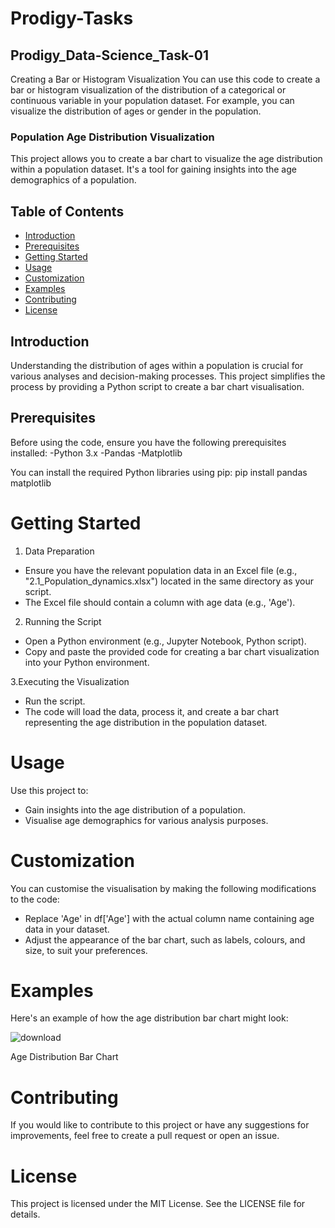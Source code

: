 # Prodigy-Tasks
## Prodigy_Data-Science_Task-01
Creating a Bar or Histogram Visualization
You can use this code to create a bar or histogram visualization of the distribution of a categorical or continuous variable in your population dataset. For example, you can visualize the distribution of ages or gender in the population.
### Population Age Distribution Visualization
This project allows you to create a bar chart to visualize the age distribution within a population dataset. It's a tool for gaining insights into the age demographics of a population.
## Table of Contents
- [Introduction](#introduction)
- [Prerequisites](#prerequisites)
- [Getting Started](#getting-started)
- [Usage](#usage)
- [Customization](#customization)
- [Examples](#examples)
- [Contributing](#contributing)
- [License](#license)
  
## Introduction
Understanding the distribution of ages within a population is crucial for various analyses and decision-making processes. This project simplifies the process by providing a Python script to create a bar chart visualisation.
## Prerequisites
Before using the code, ensure you have the following prerequisites installed:
-Python 3.x
-Pandas
-Matplotlib

You can install the required Python libraries using pip:
pip install pandas matplotlib

# Getting Started
1. Data Preparation
- Ensure you have the relevant population data in an Excel file (e.g., "2.1_Population_dynamics.xlsx") located in the same directory as your script.
- The Excel file should contain a column with age data (e.g., 'Age').

2. Running the Script
- Open a Python environment (e.g., Jupyter Notebook, Python script).
- Copy and paste the provided code for creating a bar chart visualization into your Python environment.

3.Executing the Visualization
- Run the script.
- The code will load the data, process it, and create a bar chart representing the age distribution in the population dataset.

# Usage
Use this project to:
- Gain insights into the age distribution of a population.
- Visualise age demographics for various analysis purposes.

# Customization
You can customise the visualisation by making the following modifications to the code:
- Replace 'Age' in df['Age'] with the actual column name containing age data in your dataset.
- Adjust the appearance of the bar chart, such as labels, colours, and size, to suit your preferences.

# Examples
Here's an example of how the age distribution bar chart might look:

![download](https://github.com/Ayush-Sharmaaa/Prodigy-Tasks/assets/70780478/d0e7f634-3c89-4988-bf48-a44aaec416c7)



Age Distribution Bar Chart

# Contributing
If you would like to contribute to this project or have any suggestions for improvements, feel free to create a pull request or open an issue.

# License
This project is licensed under the MIT License. See the LICENSE file for details.


